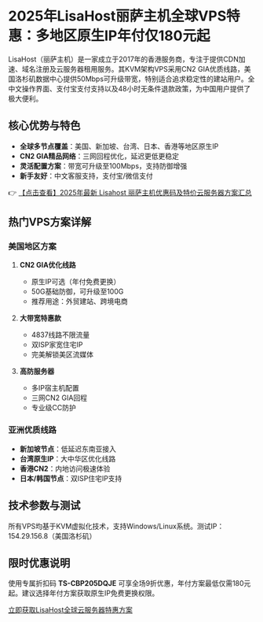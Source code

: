 # 2025年LisaHost丽萨主机全球VPS特惠：多地区原生IP年付仅180元起

LisaHost（丽萨主机）是一家成立于2017年的香港服务商，专注于提供CDN加速、域名注册及云服务器租用服务。其KVM架构VPS采用CN2 GIA优质线路，美国洛杉矶数据中心提供50Mbps可升级带宽，特别适合追求稳定性的建站用户。全中文操作界面、支付宝支付支持以及48小时无条件退款政策，为中国用户提供了极大便利。

## 核心优势与特色
- **全球多节点覆盖**：美国、新加坡、台湾、日本、香港等地区原生IP
- **CN2 GIA精品网络**：三网回程优化，延迟更低更稳定
- **灵活配置方案**：带宽可升级至100Mbps，支持防御增强
- **新手友好**：中文客服支持，支付宝/微信支付

👉 [【点击查看】2025年最新 Lisahost 丽萨主机优惠码及特价云服务器方案汇总](https://bit.ly/lisazhuji)

## 热门VPS方案详解

### 美国地区方案
1. **CN2 GIA优化线路**
   - 原生IP可选（年付免费更换）
   - 50G基础防御，可升级至100G
   - 推荐用途：外贸建站、跨境电商

2. **大带宽特惠款**
   - 4837线路不限流量
   - 双ISP家宽住宅IP
   - 完美解锁美区流媒体

3. **高防服务器**
   - 多IP宿主机配置
   - 三网CN2 GIA回程
   - 专业级CC防护

### 亚洲优质线路
- **新加坡节点**：低延迟东南亚接入
- **台湾原生IP**：大中华区优化线路
- **香港CN2**：内地访问极速体验
- **日本/韩国节点**：双ISP住宅IP支持

## 技术参数与测试
所有VPS均基于KVM虚拟化技术，支持Windows/Linux系统。测试IP：154.29.156.8（美国洛杉矶）

## 限时优惠说明
使用专属折扣码 **TS-CBP205DQJE** 可享全场9折优惠，年付方案最低仅需180元起。建议选择年付方案获取原生IP免费更换权限。

[立即获取LisaHost全球云服务器特惠方案](https://bit.ly/lisazhuji)